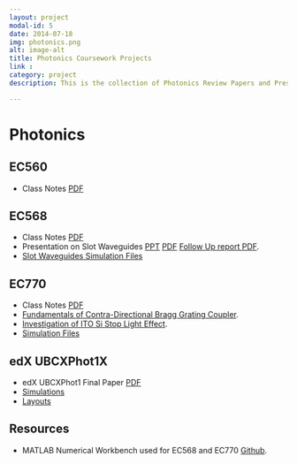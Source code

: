 ```yaml
---
layout: project
modal-id: 5
date: 2014-07-18
img: photonics.png
alt: image-alt
title: Photonics Coursework Projects
link :
category: project
description: This is the collection of Photonics Review Papers and Presentations that were made in EC770 and EC568 at BU.

---
```

# Photonics

## EC560

- Class Notes [PDF](/resources/notes/EC560.pdf)

## EC568

- Class Notes [PDF](/resources/notes/EC568.pdf)
- Presentation on Slot Waveguides [PPT](/resources/02_Sanka.pptx) [PDF](/resources/02_Sanka.pdf) [Follow Up report PDF](/resources/02_Sanka_followup.pdf).
- [Slot Waveguides Simulation Files](/resources/simulations/EC568.zip)

## EC770

- Class Notes [PDF](/resources/notes/EC770.pdf)
- [Fundamentals of Contra-Directional Bragg Grating Coupler](https://www.academia.edu/13126127/Fundamentals_of_Contra-Directional_Bragg_Grating_Coupler).
- [Investigation of ITO Si Stop Light Effect](https://www.academia.edu/13126141/Investigation_of_ITO_Si_ITO_Stop_Light_Effect).
- [Simulation Files](/resources/simulations/EC770.zip)

## edX UBCXPhot1X

- edX UBCXPhot1 Final Paper [PDF](/resources/EBeam_rkrishnasanka_final.pdf)
- [Simulations](/resources/simulations/Phot1.zip)
- [Layouts](/resources/designs/EBeam_rkrishnasanka_final.gds)

## Resources

- MATLAB Numerical Workbench used for EC568 and EC770 [Github](https://github.com/rkrishnasanka/Photonics).
